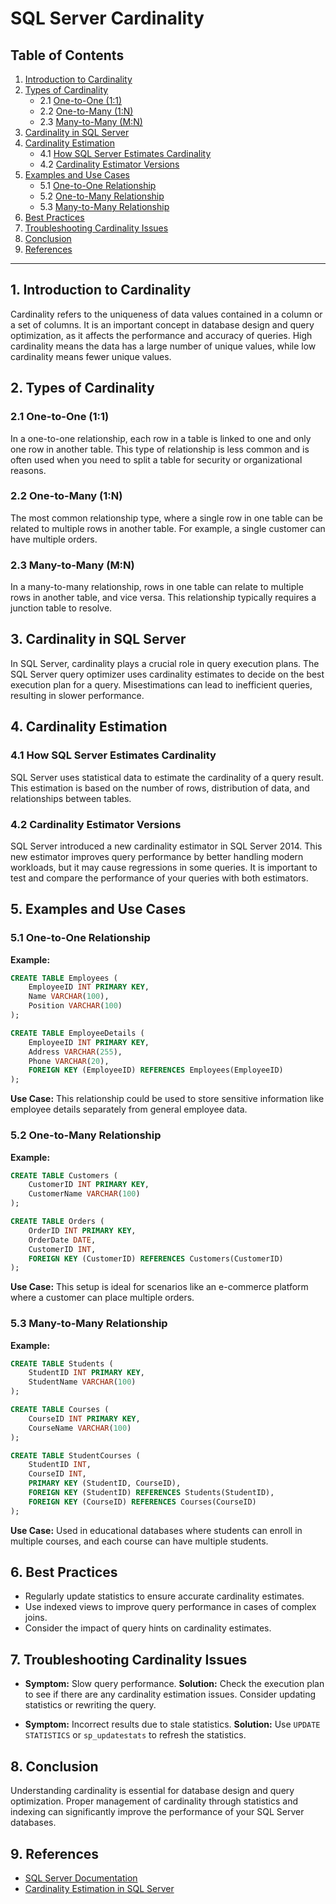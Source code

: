 # SQL Server Cardinality

## Table of Contents
1. [Introduction to Cardinality](#1-introduction-to-cardinality)
2. [Types of Cardinality](#2-types-of-cardinality)
   - 2.1 [One-to-One (1:1)](#2.1-one-to-one-1-1)
   - 2.2 [One-to-Many (1:N)](#2.2-one-to-many-1-n)
   - 2.3 [Many-to-Many (M:N)](#many-to-many-m-n)
3. [Cardinality in SQL Server](#cardinality-in-sql-server)
4. [Cardinality Estimation](#cardinality-estimation)
   - 4.1 [How SQL Server Estimates Cardinality](#how-sql-server-estimates-cardinality)
   - 4.2 [Cardinality Estimator Versions](#cardinality-estimator-versions)
5. [Examples and Use Cases](#examples-and-use-cases)
   - 5.1 [One-to-One Relationship](#one-to-one-relationship)
   - 5.2 [One-to-Many Relationship](#one-to-many-relationship)
   - 5.3 [Many-to-Many Relationship](#many-to-many-relationship)
6. [Best Practices](#best-practices)
7. [Troubleshooting Cardinality Issues](#troubleshooting-cardinality-issues)
8. [Conclusion](#conclusion)
9. [References](#references)

---

## 1. Introduction to Cardinality
Cardinality refers to the uniqueness of data values contained in a column or a set of columns. It is an important concept in database design and query optimization, as it affects the performance and accuracy of queries. High cardinality means the data has a large number of unique values, while low cardinality means fewer unique values.

## 2. Types of Cardinality

### 2.1 One-to-One (1:1)
In a one-to-one relationship, each row in a table is linked to one and only one row in another table. This type of relationship is less common and is often used when you need to split a table for security or organizational reasons.

### 2.2 One-to-Many (1:N)
The most common relationship type, where a single row in one table can be related to multiple rows in another table. For example, a single customer can have multiple orders.

### 2.3 Many-to-Many (M:N)
In a many-to-many relationship, rows in one table can relate to multiple rows in another table, and vice versa. This relationship typically requires a junction table to resolve.

## 3. Cardinality in SQL Server
In SQL Server, cardinality plays a crucial role in query execution plans. The SQL Server query optimizer uses cardinality estimates to decide on the best execution plan for a query. Misestimations can lead to inefficient queries, resulting in slower performance.

## 4. Cardinality Estimation

### 4.1 How SQL Server Estimates Cardinality
SQL Server uses statistical data to estimate the cardinality of a query result. This estimation is based on the number of rows, distribution of data, and relationships between tables.

### 4.2 Cardinality Estimator Versions
SQL Server introduced a new cardinality estimator in SQL Server 2014. This new estimator improves query performance by better handling modern workloads, but it may cause regressions in some queries. It is important to test and compare the performance of your queries with both estimators.

## 5. Examples and Use Cases

### 5.1 One-to-One Relationship
**Example:**
```sql
CREATE TABLE Employees (
    EmployeeID INT PRIMARY KEY,
    Name VARCHAR(100),
    Position VARCHAR(100)
);

CREATE TABLE EmployeeDetails (
    EmployeeID INT PRIMARY KEY,
    Address VARCHAR(255),
    Phone VARCHAR(20),
    FOREIGN KEY (EmployeeID) REFERENCES Employees(EmployeeID)
);
```
**Use Case:** 
This relationship could be used to store sensitive information like employee details separately from general employee data.

### 5.2 One-to-Many Relationship
**Example:**
```sql
CREATE TABLE Customers (
    CustomerID INT PRIMARY KEY,
    CustomerName VARCHAR(100)
);

CREATE TABLE Orders (
    OrderID INT PRIMARY KEY,
    OrderDate DATE,
    CustomerID INT,
    FOREIGN KEY (CustomerID) REFERENCES Customers(CustomerID)
);
```
**Use Case:** 
This setup is ideal for scenarios like an e-commerce platform where a customer can place multiple orders.

### 5.3 Many-to-Many Relationship
**Example:**
```sql
CREATE TABLE Students (
    StudentID INT PRIMARY KEY,
    StudentName VARCHAR(100)
);

CREATE TABLE Courses (
    CourseID INT PRIMARY KEY,
    CourseName VARCHAR(100)
);

CREATE TABLE StudentCourses (
    StudentID INT,
    CourseID INT,
    PRIMARY KEY (StudentID, CourseID),
    FOREIGN KEY (StudentID) REFERENCES Students(StudentID),
    FOREIGN KEY (CourseID) REFERENCES Courses(CourseID)
);
```
**Use Case:** 
Used in educational databases where students can enroll in multiple courses, and each course can have multiple students.

## 6. Best Practices
- Regularly update statistics to ensure accurate cardinality estimates.
- Use indexed views to improve query performance in cases of complex joins.
- Consider the impact of query hints on cardinality estimates.

## 7. Troubleshooting Cardinality Issues
- **Symptom:** Slow query performance.
  **Solution:** Check the execution plan to see if there are any cardinality estimation issues. Consider updating statistics or rewriting the query.
  
- **Symptom:** Incorrect results due to stale statistics.
  **Solution:** Use `UPDATE STATISTICS` or `sp_updatestats` to refresh the statistics.

## 8. Conclusion
Understanding cardinality is essential for database design and query optimization. Proper management of cardinality through statistics and indexing can significantly improve the performance of your SQL Server databases.

## 9. References
- [SQL Server Documentation](https://docs.microsoft.com/en-us/sql/sql-server/)
- [Cardinality Estimation in SQL Server](https://docs.microsoft.com/en-us/sql/relational-databases/sql-server-query-optimizer-cardinality-estimation)
